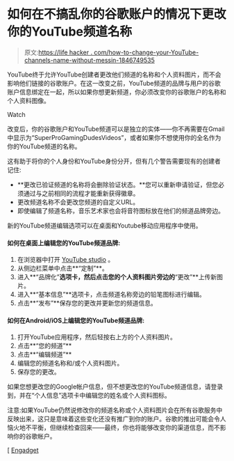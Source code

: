 # 如何在不搞乱你的谷歌账户的情况下更改你的YouTube频道名称

> 原文:[https://life hacker . com/how-to-change-your-YouTube-channels-name-without-messin-1846749535](https://lifehacker.com/how-to-change-your-youtube-channels-name-without-messin-1846749535)

YouTube终于允许YouTube创建者更改他们频道的名称和个人资料图片，而不会影响他们链接的谷歌账户。在这一改变之前，YouTube频道的品牌与用户的谷歌账户信息绑定在一起，所以如果你想更新频道，你必须改变你的谷歌账户的名称和个人资料图像。

Watch

改变后，你的谷歌账户和YouTube频道可以是独立的实体——你不再需要在Gmail中显示为“SuperProGamingDudesVideos”，或者如果你不想使用你的全名作为你的YouTube频道的名称。

这有助于将你的个人身份和YouTube身份分开，但有几个警告需要现有的创建者记住:

*   **更改已验证频道的名称将会删除验证状态。**您可以重新申请验证，但您必须通过与之前相同的流程才能重新获得徽章。
*   更改频道名称不会更改您频道的自定义URL。
*   即使编辑了频道名称，音乐艺术家也会将音符图标放在他们的频道品牌旁边。

新的YouTube频道编辑选项可以在桌面和Youtube移动应用程序中使用。

#### **如何在桌面上编辑您的YouTube频道品牌:**

1.  在浏览器中打开 [YouTube studio](https://studio.youtube.com/) 。
2.  从侧边栏菜单中点击**“定制”**。
3.  进入**“品牌化”**选项卡，然后点击您的个人资料图片旁边的**“更改”**上传新图片。
4.  进入**“基本信息”**选项卡，点击频道名称旁边的铅笔图标进行编辑。
5.  点击**“发布”**保存您的更改并更新您的频道信息。

#### **如何在Android/iOS上编辑您的YouTube频道品牌:**

1.  打开YouTube应用程序，然后轻按右上方的个人资料图片。
2.  点击**“您的频道”**
3.  点击**“编辑频道”**
4.  编辑您的频道名称和/或个人资料图片。
5.  保存您的更改。

如果您想更改您的Google帐户信息，但不想更改您的YouTube频道信息，请登录到，并在“个人信息”选项卡中编辑您的姓名或个人资料图标。

注意:如果YouTube仍然说修改你的频道名称或个人资料图片会在所有谷歌服务中反映出来，这只是意味着这些变化还没有推广到你的账户。谷歌的推出可能会令人恼火地不平衡，但继续检查回来——最终，你也将能够改变你的渠道信息，而不影响你的谷歌帐户。

[ [Engadget](https://www.engadget.com/youtube-creators-change-channel-name-profile-picture-google-account-180024546.html)